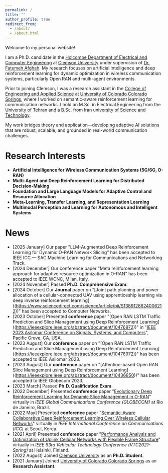 ```yaml
---
permalink: /
title: ""
author_profile: true
redirect_from: 
  - /about/
  - /about.html
---  
```

Welcome to my personal website!

I am a Ph.D. candidate in the [Holcombe Department of Electrical and Computer Engineering](https://www.clemson.edu/cecas/departments/ece/) at [Clemson University](https://www.clemson.edu/) under supervision of [Dr. Fatemeh Afghah](https://fafghah.people.clemson.edu/). My research focuses on artificial intelligence and deep reinforcement learning for dynamic optimization in wireless communication systems, particularly Open RAN and multi-agent environments.

Prior to joining Clemson, I was a research assistant in the [College of Engineering and Applied Science](https://eas.uccs.edu/ece) at [University of Colorado Colorado Springs](https://www.uccs.edu/), where I worked on semantic-aware reinforcement learning for communication networks. I hold an M.Sc. in Electrical Engineering from the [University of Tehran](https://ut.ac.ir/en) and a B.Sc. from [Iran university of Science and Technology](http://www.iust.ac.ir/en).

My work bridges theory and application—developing adaptive AI solutions that are robust, scalable, and grounded in real-world communication challenges.

Research Interests
======
- **Artificial Intelligence for Wireless Communication Systems (5G/6G, O-RAN)**
- **Multi-Agent and Deep Reinforcement Learning for Distributed Decision-Making**
- **Foundation and Large Language Models for Adaptive Control and Resource Allocation**
- **Meta-Learning, Transfer Learning, and Representation Learning**
- **Multimodal Perception and Learning for Autonomous and Intelligent Systems**


News
======
* [2025 January] Our paper "LLM-Augmented Deep Reinforcement Learning for Dynamic O-RAN Network Slicing" has been accepted to IEEE ICC — SAC Machine Learning for Communications and Networking Track.
* [2024 December] Our conference paper "Meta reinforcement learning approach for adaptive resource optimization in O-RAN" has been accepted to IEEE WCNC, Milan, Italy.
* [2024 November] Passed **Ph.D. Comprehensive Exam**.
* [2024 October] Our **Journal** paper on “[Joint path planning and power allocation of a cellular-connected UAV using apprenticeship learning via deep inverse reinforcement learning] ((https://www.sciencedirect.com/science/article/pii/S1389128624006212))” has been accepted to Computer Networks.
* [2023 October] Presented **conference** paper "[Open RAN LSTM Traffic Prediction and Slice Management using Deep Reinforcement Learning] ((https://ieeexplore.ieee.org/abstract/document/10476972))" in "[IEEE 2023 Asilomar Conference on Signals, Systems, and Computers]((https://signalprocessingsociety.org/blog/acssc-2023-2023-asilomar-conference-signals-systems-and-computers))", Pacific Grove, CA, USA.
* [2023 August] Our **conference** paper on "[Open RAN LSTM Traffic Prediction and Slice Management using Deep Reinforcement Learning] ((https://ieeexplore.ieee.org/abstract/document/10476972))" has been accepted to IEEE Asilomar 2023. 
* [2023 August] Our **conference** paper on "[Attention-based Open RAN Slice Management using Deep Reinforcement Learning] ((https://ieeexplore.ieee.org/abstract/document/10436850))" has been accepted to IEEE Globecom 2023. 
* [2023 March] Passed **Ph.D. Qualification Exam**.
* [2022 December] Presented **conference** paper "[Evolutionary Deep Reinforcement Learning for Dynamic Slice Management in O-RAN]((https://ieeexplore.ieee.org/abstract/document/10008614))" virtually in *IEEE Global Communications Conference (GLOBECOM)* at Rio de Janeiro, Brazil.
* [2022 May] Presented **conference** paper "[Semantic-Aware Collaborative Deep Reinforcement Learning Over Wireless Cellular Networks]((https://ieeexplore.ieee.org/abstract/document/9839122))" virtually in *IEEE International Conference on Communications (ICC)* at Seoul, Korea.
* [2021 April] Presented **conference** paper "[Performance Analysis and Optimization of Uplink Cellular Networks with Flexible Frame Structure]((https://ieeexplore.ieee.org/abstract/document/9448665))" virtually in *IEEE 93rd Vehicular Technology Conference (VTC2021-Spring)* at Helsinki, Finland.
* [2022 August] Joined [Clemson University](https://www.clemson.edu/) as an **Ph.D. Student**.
* [2021 January] Joined [University of Colorado Colorado Springs](https://www.uccs.edu/) as an **Research Assistant**.
